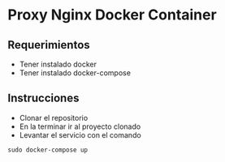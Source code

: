 # Proxy Nginx Docker Container

## Requerimientos

- Tener instalado docker
- Tener instalado docker-compose

## Instrucciones

- Clonar el repositorio
- En la terminar ir al proyecto clonado
- Levantar el servicio con el comando

`sudo docker-compose up`
